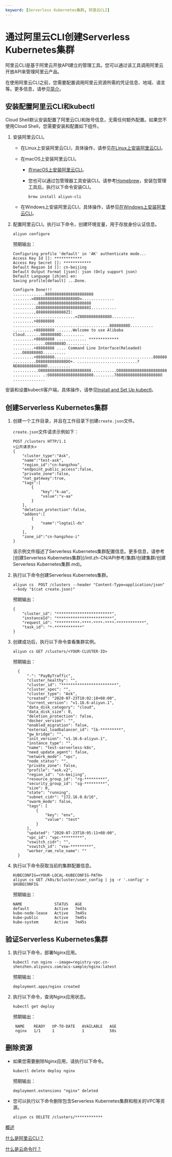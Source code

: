 ```yaml
---
keyword: [Serverless Kubernetes集群, 阿里云CLI]
---
```


# 通过阿里云CLI创建Serverless Kubernetes集群

阿里云CLI是基于阿里云开放API建立的管理工具。您可以通过该工具调用阿里云开放API来管理阿里云产品。

在使用阿里云CLI之前，您需要配置调用阿里云资源所需的凭证信息、地域、语言等。更多信息，请参见[简介]()。

## 安装配置阿里云CLI和kubectl

Cloud Shell默认安装配置了阿里云CLI和账号信息，无需任何额外配置。如果您不使用Cloud Shell，您需要安装和配置如下组件。

1.  安装阿里云CLI。

    -   在Linux上安装阿里云CLI，具体操作，请参见[在Linux上安装阿里云CLI]()。
    -   在macOS上安装阿里云CLI。
        -   [在macOS上安装阿里云CLI]()。
        -   您也可以通过包管理器工具安装CLI。请参考[Homebrew](https://brew.sh/)，安装包管理工具后，执行以下命令安装CLI。

            ```
            brew install aliyun-cli
            ```

    -   在Windows上安装阿里云CLI，具体操作，请参见[在Windows上安装阿里云CLI]()。
2.  配置阿里云CLI。执行以下命令，创建环境变量，用于存放身份认证信息。

    ```
    aliyun configure
    ```

    预期输出：

    ```
    Configuring profile 'default' in 'AK' authenticate mode...
    Access Key Id []: ************
    Access Key Secret []: ************
    Default Region Id []: cn-beijing
    Default Output Format [json]: json (Only support json)
    Default Language [zh|en] en:
    Saving profile[default] ...Done.
    
    Configure Done!!!
    ..............888888888888888888888 ........=8888888888888888888D=..............
    ...........88888888888888888888888 ..........D8888888888888888888888I...........
    .........,8888888888888ZI: ...........................=Z88D8888888888D..........
    .........+88888888 ..........................................88888888D..........
    .........+88888888 .......Welcome to use Alibaba Cloud.......O8888888D..........
    .........+88888888 ............. ************* ..............O8888888D..........
    .........+88888888 .... Command Line Interface(Reloaded) ....O8888888D..........
    .........+88888888...........................................88888888D..........
    ..........D888888888888DO+. ..........................?ND888888888888D..........
    ...........O8888888888888888888888...........D8888888888888888888888=...........
    ............ .:D8888888888888888888.........78888888888888888888O ..............                    
    ```


安装和设置kubectl客户端，具体操作，请参见[Install and Set Up kubectl](https://kubernetes.io/docs/tasks/tools/install-kubectl/)。

## 创建Serverless Kubernetes集群

1.  创建一个工作目录，并且在工作目录下创建`create.json`文件。

    `create.json`文件请求示例如下：

    ```
    POST /clusters HTTP/1.1
    <公共请求头>
    {
        "cluster_type":"Ask",
        "name":"test-ask",
        "region_id":"cn-hangzhou",
        "endpoint_public_access":false,
        "private_zone":false,
        "nat_gateway":true,
        "tags":[
            {
                "key":"k-aa",
                "value":"v-aa"
            }
        ],
        "deletion_protection":false,
        "addons":[
            {
                "name":"logtail-ds"
            }
        ],
        "zone_id":"cn-hangzhou-i"
    }                 
    ```

    该示例文件描述了Serverless Kubernetes集群配置信息。更多信息，请参考[创建Serverless Kubernetes集群](/intl.zh-CN/API参考/集群/创建集群/创建Serverless Kubernetes集群.md)。

2.  执行以下命令创建Serverless Kubernetes集群。

    ```
    aliyun cs  POST /clusters --header "Content-Type=application/json" --body "$(cat create.json)"                       
    ```

    预期输出：

    ```
    {
        "cluster_id": "************************",
        "instanceId": "************************",
        "request_id": "**********-****-****-****-************",
        "task_id": "*-************"
    }
    ```

3.  创建成功后，执行以下命令查看集群实例。

    ```
    aliyun cs GET /clusters/<YOUR-CLUSTER-ID>                    
    ```

    预期输出：

    ```
      {
          "-": "PayByTraffic",
          "cluster_healthy": "",
          "cluster_id": "************************",
          "cluster_spec": "",
          "cluster_type": "Ask",
          "created": "2020-07-23T10:02:18+08:00",
          "current_version": "v1.16.6-aliyun.1",
          "data_disk_category": "cloud",
          "data_disk_size": 0,
          "deletion_protection": false,
          "docker_version": "",
          "enabled_migration": false,
          "external_loadbalancer_id": "lb-*********",
          "gw_bridge": "",
          "init_version": "v1.16.6-aliyun.1",
          "instance_type": "",
          "name": "test-serverless-k8s",
          "need_update_agent": false,
          "network_mode": "vpc",
          "node_status": "",
          "private_zone": false,
          "profile": "ask.v2",
          "region_id": "cn-beijing",
          "resource_group_id": "rg-*********",
          "security_group_id": "sg-*********",
          "size": 0,
          "state": "running",
          "subnet_cidr": "172.16.0.0/16",
          "swarm_mode": false,
          "tags": [
              {
                  "key": "env",
                  "value": "test"
              }
          ],
          "updated": "2020-07-23T10:05:11+08:00",
          "vpc_id": "vpc-*********",
          "vswitch_cidr": "",
          "vswitch_id": "vsw-*********",
          "worker_ram_role_name": ""
      }   
    ```

4.  执行以下命令获取当前的集群配置信息。

    ```
    KUBECONFIG=<YOUR-LOCAL-KUBECONFIG-PATH>
    aliyun cs GET /k8s/$cluster/user_config | jq -r '.config' > $KUBECONFIG
    ```

    预期输出：

    ```
    NAME              STATUS   AGE
    default           Active   7m43s
    kube-node-lease   Active   7m45s
    kube-public       Active   7m45s
    kube-system       Active   7m45s
    ```


## 验证Serverless Kubernetes集群

1.  执行以下命令，部署Nginx应用。

    ```
    kubectl run nginx --image=registry-vpc.cn-shenzhen.aliyuncs.com/acs-sample/nginx:latest
    ```

    预期输出：

    ```
    deployment.apps/nginx created
    ```

2.  执行以下命令，查询Nginx应用状态。

    ```
    kubectl get deploy
    ```

    预期输出：

    ```
     NAME    READY   UP-TO-DATE   AVAILABLE   AGE
     nginx   1/1     1            1           58s
    ```


## 删除资源

-   如果您需要删除Nginx应用，请执行以下命令。

    ```
    kubectl delete deploy nginx
    ```

    预期输出：

    ```
    deployment.extensions "nginx" deleted
    ```

-   您可以执行以下命令删除包含Serverless Kubernetes集群和相关的VPC等资源。

    ```
    aliyun cs DELETE /clusters/************
    ```


[概述](/intl.zh-CN/CLI参考（旧版）/概述.md)

[什么是阿里云CLI？]()

[什么是云命令行？]()

